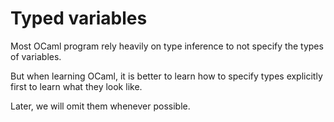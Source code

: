 # Typed variables

Most OCaml program rely heavily on type inference to not specify the types of variables.

But when learning OCaml, it is better to learn how to specify types explicitly first to learn what they look like.

Later, we will omit them whenever possible.
